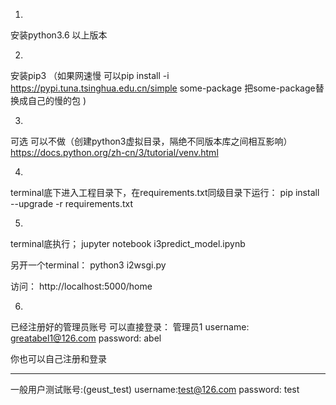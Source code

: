 1.
安装python3.6 以上版本

2. 
安装pip3 
（如果网速慢 可以pip install -i https://pypi.tuna.tsinghua.edu.cn/simple some-package  把some-package替换成自己的慢的包 )

3.
可选  可以不做（创建python3虚拟目录，隔绝不同版本库之间相互影响）
https://docs.python.org/zh-cn/3/tutorial/venv.html

4.

terminal底下进入工程目录下，在requirements.txt同级目录下运行：
pip install --upgrade -r requirements.txt

5.
terminal底执行；
jupyter notebook i3predict_model.ipynb     

另开一个terminal：
python3 i2wsgi.py

访问：
http://localhost:5000/home

6.
已经注册好的管理员账号 可以直接登录：
管理员1
username: greatabel1@126.com
password: abel


你也可以自己注册和登录




-------------------
一般用户测试账号:(geust_test)
username:test@126.com
password: test
